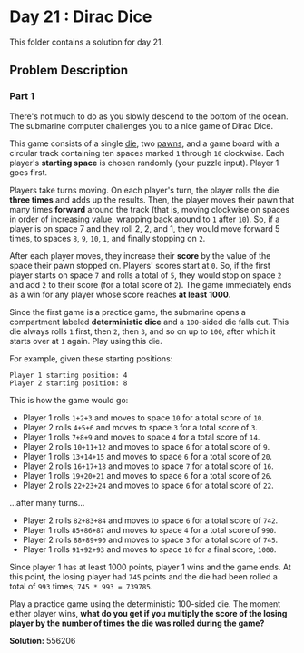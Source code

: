 # Day 21 : Dirac Dice

This folder contains a solution for day 21.

## Problem Description

### Part 1

There's not much to do as you slowly descend to the bottom of the ocean. The submarine computer challenges you to a nice game of Dirac Dice.

This game consists of a single [die](https://en.wikipedia.org/wiki/Dice), two [pawns](https://en.wikipedia.org/wiki/Glossary_of_board_games#piece), and a game board with a circular track containing ten spaces marked ```1``` through ```10``` clockwise. Each player's **starting space** is chosen randomly (your puzzle input). Player 1 goes first.

Players take turns moving. On each player's turn, the player rolls the die **three times** and adds up the results. Then, the player moves their pawn that many times **forward** around the track (that is, moving clockwise on spaces in order of increasing value, wrapping back around to ```1``` after ```10```). So, if a player is on space 7 and they roll 2, 2, and 1, they would move forward 5 times, to spaces ```8```, ```9```, ```10```, ```1```, and finally stopping on ```2```.

After each player moves, they increase their **score** by the value of the space their pawn stopped on. Players' scores start at ```0```. So, if the first player starts on space ```7``` and rolls a total of ```5```, they would stop on space ```2``` and add ```2``` to their score (for a total score of ```2```). The game immediately ends as a win for any player whose score reaches **at least 1000**.

Since the first game is a practice game, the submarine opens a compartment labeled **deterministic dice** and a ```100```-sided die falls out. This die always rolls ```1``` first, then ```2```, then ```3```, and so on up to ```100```, after which it starts over at ```1``` again. Play using this die.

For example, given these starting positions:

```
Player 1 starting position: 4
Player 2 starting position: 8
```

This is how the game would go:

  * Player 1 rolls ```1+2+3``` and moves to space ```10``` for a total score of ```10```.
  * Player 2 rolls ```4+5+6``` and moves to space ```3``` for a total score of ```3```.
  * Player 1 rolls ```7+8+9``` and moves to space ```4``` for a total score of ```14```.
  * Player 2 rolls ```10+11+12``` and moves to space ```6``` for a total score of ```9```.
  * Player 1 rolls ```13+14+15``` and moves to space ```6``` for a total score of ```20```.
  * Player 2 rolls ```16+17+18``` and moves to space ```7``` for a total score of ```16```.
  * Player 1 rolls ```19+20+21``` and moves to space ```6``` for a total score of ```26```.
  * Player 2 rolls ```22+23+24``` and moves to space ```6``` for a total score of ```22```.

...after many turns...

  * Player 2 rolls ```82+83+84``` and moves to space ```6``` for a total score of ```742```.
  * Player 1 rolls ```85+86+87``` and moves to space ```4``` for a total score of ```990```.
  * Player 2 rolls ```88+89+90``` and moves to space ```3``` for a total score of ```745```.
  * Player 1 rolls ```91+92+93``` and moves to space ```10``` for a final score, ```1000```.

Since player 1 has at least 1000 points, player 1 wins and the game ends. At this point, the losing player had ```745``` points and the die had been rolled a total of ```993``` times; ```745 * 993 = 739785```.

Play a practice game using the deterministic 100-sided die. The moment either player wins, **what do you get if you multiply the score of the losing player by the number of times the die was rolled during the game?**

**Solution:** 556206
